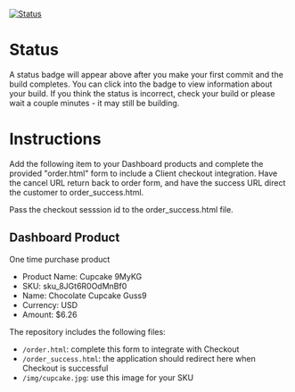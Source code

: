 [![Status](https://img.shields.io/badge/status-NO%20COMMIT-blue.svg)](https://github.com/raysaavedra-work/bakery_scaffold_WdhGUidvlqaItEOt)

# Status

A status badge will appear above after you make your first commit and the build completes. You can click into the badge to view information about your build. If you think the status is incorrect, check your build or please wait a couple minutes - it may still be building.

# Instructions

Add the following item to your Dashboard products and complete the provided "order.html" form to include a Client checkout integration. Have the cancel URL return back to order form, and have the success URL direct the customer to order_success.html.

Pass the checkout sesssion id to the order_success.html file.

## Dashboard Product
One time purchase product
* Product Name: Cupcake 9MyKG
* SKU: sku_8JGt6R0OdMnBf0
* Name: Chocolate Cupcake Guss9
* Currency: USD
* Amount: $6.26

The repository includes the following files:
* `/order.html`: complete this form to integrate with Checkout
* `/order_success.html`: the application should redirect here when Checkout is successful
* `/img/cupcake.jpg`: use this image for your SKU
